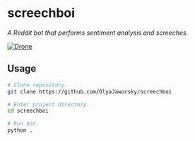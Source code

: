 # screechboi

_A Reddit bot that performs sentiment analysis and screeches._

[![Drone][drone-img]][drone]

## Usage

```bash
# Clone repository.
git clone https://github.com/OlyaJaworsky/screechboi

# Enter project directory.
cd screechboi

# Run bot.
python .
```

[drone]: https://ci.stevenxie.com/OlyaJaworsky/screechboi
[drone-img]: https://ci.stevenxie.com/api/badges/OlyaJaworsky/screechboi/status.svg
